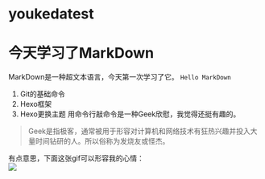 # youkedatest

# 今天学习了MarkDown
MarkDown是一种超文本语言，今天第一次学习了它。
```Hello MarkDown```
1. Git的基础命令
1. Hexo框架
1. Hexo更换主题
用命令行敲命令是一种Geek欣慰，我觉得还挺有趣的。
> Geek是指极客，通常被用于形容对计算机和网络技术有狂热兴趣并投入大量时间钻研的人。所以俗称为发烧友或怪杰。</br>

有点意思，下面这张gif可以形容我的心情：</br>
![](https://qgt-style.oss-cn-hangzhou.aliyuncs.com/newcoursep4/g1/g1-2-2/tenor.gif)
